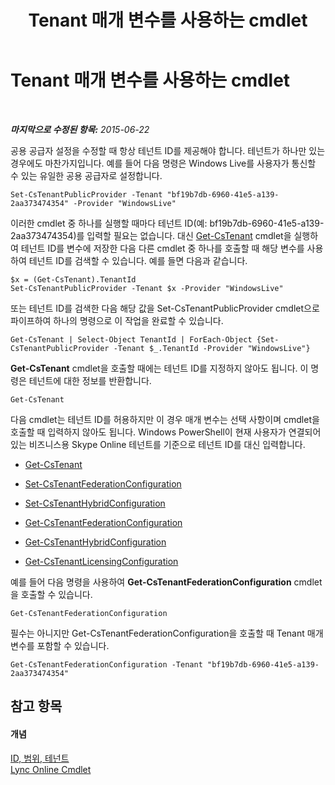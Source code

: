 ﻿---
title: Tenant 매개 변수를 사용하는 cmdlet
TOCTitle: Tenant 매개 변수를 사용하는 cmdlet
ms:assetid: e7fe7c12-fbe0-49c1-9e8c-eef6958f27d0
ms:mtpsurl: https://technet.microsoft.com/ko-kr/library/Dn362850(v=OCS.15)
ms:contentKeyID: 56270305
ms.date: 08/24/2015
mtps_version: v=OCS.15
ms.translationtype: HT
---

# Tenant 매개 변수를 사용하는 cmdlet

 

_**마지막으로 수정된 항목:** 2015-06-22_

공용 공급자 설정을 수정할 때 항상 테넌트 ID를 제공해야 합니다. 테넌트가 하나만 있는 경우에도 마찬가지입니다. 예를 들어 다음 명령은 Windows Live를 사용자가 통신할 수 있는 유일한 공용 공급자로 설정합니다.

    Set-CsTenantPublicProvider -Tenant "bf19b7db-6960-41e5-a139-2aa373474354" -Provider "WindowsLive"

이러한 cmdlet 중 하나를 실행할 때마다 테넌트 ID(예: bf19b7db-6960-41e5-a139-2aa373474354)를 입력할 필요는 없습니다. 대신 [Get-CsTenant](https://docs.microsoft.com/en-us/powershell/module/skype/Get-CsTenant) cmdlet을 실행하여 테넌트 ID를 변수에 저장한 다음 다른 cmdlet 중 하나를 호출할 때 해당 변수를 사용하여 테넌트 ID를 검색할 수 있습니다. 예를 들면 다음과 같습니다.

    $x = (Get-CsTenant).TenantId
    Set-CsTenantPublicProvider -Tenant $x -Provider "WindowsLive"

또는 테넌트 ID를 검색한 다음 해당 값을 Set-CsTenantPublicProvider cmdlet으로 파이프하여 하나의 명령으로 이 작업을 완료할 수 있습니다.

    Get-CsTenant | Select-Object TenantId | ForEach-Object {Set-CsTenantPublicProvider -Tenant $_.TenantId -Provider "WindowsLive"}

**Get-CsTenant** cmdlet을 호출할 때에는 테넌트 ID를 지정하지 않아도 됩니다. 이 명령은 테넌트에 대한 정보를 반환합니다.

    Get-CsTenant

다음 cmdlet는 테넌트 ID를 허용하지만 이 경우 매개 변수는 선택 사항이며 cmdlet을 호출할 때 입력하지 않아도 됩니다. Windows PowerShell이 현재 사용자가 연결되어 있는 비즈니스용 Skype Online 테넌트를 기준으로 테넌트 ID를 대신 입력합니다.

  - [Get-CsTenant](https://docs.microsoft.com/en-us/powershell/module/skype/Get-CsTenant)

  - [Set-CsTenantFederationConfiguration](https://docs.microsoft.com/powershell/module/skype/Set-CsTenantFederationConfiguration)

  - [Set-CsTenantHybridConfiguration](https://docs.microsoft.com/en-us/powershell/module/skype/Set-CsTenantHybridConfiguration)

  - [Get-CsTenantFederationConfiguration](https://docs.microsoft.com/powershell/module/skype/Get-CsTenantFederationConfiguration)

  - [Get-CsTenantHybridConfiguration](https://docs.microsoft.com/en-us/powershell/module/skype/Get-CsTenantHybridConfiguration)

  - [Get-CsTenantLicensingConfiguration](https://docs.microsoft.com/en-us/powershell/module/skype/Get-CsTenantLicensingConfiguration)

예를 들어 다음 명령을 사용하여 **Get-CsTenantFederationConfiguration** cmdlet을 호출할 수 있습니다.

    Get-CsTenantFederationConfiguration

필수는 아니지만 Get-CsTenantFederationConfiguration을 호출할 때 Tenant 매개 변수를 포함할 수 있습니다.

    Get-CsTenantFederationConfiguration -Tenant "bf19b7db-6960-41e5-a139-2aa373474354"

## 참고 항목

#### 개념

[ID, 범위, 테넌트](identities-scopes-and-tenants-in-skype-for-business-online.md)  
[Lync Online Cmdlet](the-skype-for-business-online-cmdlets.md)

